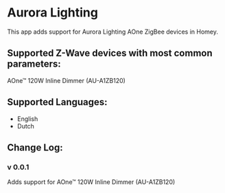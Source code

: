 # Aurora Lighting
This app adds support for Aurora Lighting AOne ZigBee devices in Homey.

## Supported Z-Wave devices with most common parameters:
AOne™ 120W Inline Dimmer (AU-A1ZB120)

## Supported Languages:
* English
* Dutch

## Change Log:

### v 0.0.1
Adds support for AOne™ 120W Inline Dimmer (AU-A1ZB120)